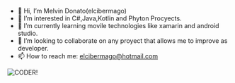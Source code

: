 - 👋 Hi, I’m Melvin Donato(elcibermago)
- 👀 I’m interested in C#,Java,Kotlin and Phyton Procyects.
- 🌱 I’m currently learning movile technologies like xamarin and android studio.
- 💞️ I’m looking to collaborate on any proyect that allows me to improve as developer.
- 📫 How to reach me: elcibermago@hotmail.com


<!---
Melvin Donato/elcibermago is a ✨ special ✨ repository because its `README.md` (this file) appears on your GitHub profile.
You can click the Preview link to take a look at your changes.
--->

![CODER!](https://encrypted-tbn0.gstatic.com/images?q=tbn:ANd9GcRXCwOkXnx0GXEDhPi7z8Jqe2RDwESRdUR2og&usqp=CAU)